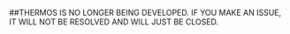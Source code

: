 ##THERMOS IS NO LONGER BEING DEVELOPED. IF YOU MAKE AN ISSUE, IT WILL NOT BE RESOLVED AND WILL JUST BE CLOSED.
